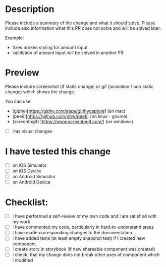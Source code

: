 # Description

Please include a summary of the change and what it should solve. Please include also information what this PR does not solve and will be solved later.

Example:

* fixes broken styling for amount input
* validation of amount input will be solved in another PR

# Preview

Please include screenshot (if static change) or gif (animation / non static change) which shows the change.

You can use:
* (giphy)[https://giphy.com/apps/giphycapture] (on mac)
* (peek)[https://github.com/phw/peek] (on linux - gnome)
* (screentogif) [https://www.screentogif.com/] (on windows)

- [ ] Has visual changes

# I have tested this change

- [ ] on iOS Simulator
- [ ] on iOS Device
- [ ] on Android Simulator
- [ ] on Android Device

# Checklist:

- [ ] I have performed a self-review of my own code and I am satisfied with my work
- [ ] I have commented my code, particularly in hard-to-understand areas
- [ ] I have made corresponding changes to the documentation
- [ ] I have added tests (at least empty snapshot test) if I created new component
- [ ] I create story in storybook (if new shareable component was created)
- [ ] I check, that my change does not break other uses of component which I modified
